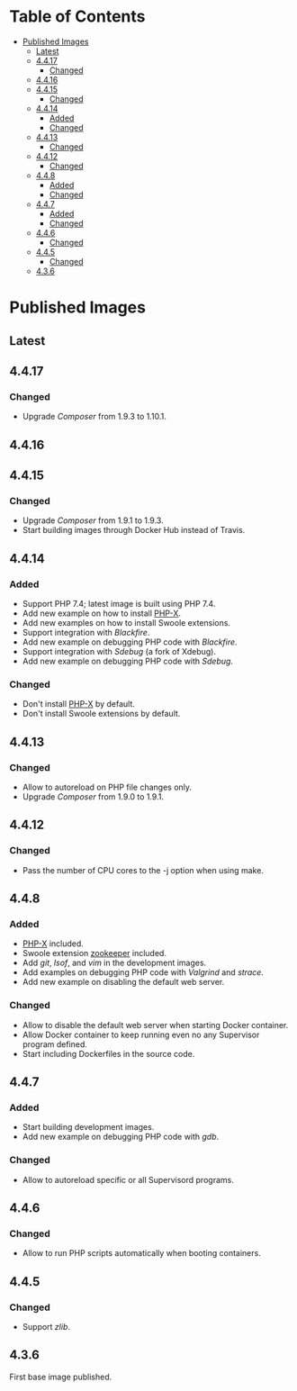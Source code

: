 Table of Contents
=================

   * [Published Images](#published-images)
      * [Latest](#latest)
      * [4.4.17](#4417)
         * [Changed](#changed)
      * [4.4.16](#4416)
      * [4.4.15](#4415)
         * [Changed](#changed-1)
      * [4.4.14](#4414)
         * [Added](#added)
         * [Changed](#changed-2)
      * [4.4.13](#4413)
         * [Changed](#changed-3)
      * [4.4.12](#4412)
         * [Changed](#changed-4)
      * [4.4.8](#448)
         * [Added](#added-1)
         * [Changed](#changed-5)
      * [4.4.7](#447)
         * [Added](#added-2)
         * [Changed](#changed-6)
      * [4.4.6](#446)
         * [Changed](#changed-7)
      * [4.4.5](#445)
         * [Changed](#changed-8)
      * [4.3.6](#436)

# Published Images

## Latest

## 4.4.17

### Changed
- Upgrade _Composer_ from 1.9.3 to 1.10.1.

## 4.4.16

## 4.4.15

### Changed
- Upgrade _Composer_ from 1.9.1 to 1.9.3.
- Start building images through Docker Hub instead of Travis.

## 4.4.14

### Added
- Support PHP 7.4; latest image is built using PHP 7.4.
- Add new example on how to install [PHP-X](https://github.com/swoole/phpx).
- Add new examples on how to install Swoole extensions.
- Support integration with _Blackfire_.
- Add new example on debugging PHP code with _Blackfire_.
- Support integration with _Sdebug_ (a fork of Xdebug).
- Add new example on debugging PHP code with _Sdebug_.

### Changed
- Don't install [PHP-X](https://github.com/swoole/phpx) by default.
- Don't install Swoole extensions by default.

## 4.4.13

### Changed
- Allow to autoreload on PHP file changes only.
- Upgrade _Composer_ from 1.9.0 to 1.9.1.

## 4.4.12

### Changed
- Pass the number of CPU cores to the -j option when using make.

## 4.4.8

### Added
- [PHP-X](https://github.com/swoole/phpx) included.
- Swoole extension [zookeeper](https://github.com/swoole/ext-zookeeper) included.
- Add _git_, _lsof_, and _vim_ in the development images.
- Add examples on debugging PHP code with _Valgrind_ and _strace_.
- Add new example on disabling the default web server.

### Changed
- Allow to disable the default web server when starting Docker container.
- Allow Docker container to keep running even no any Supervisor program defined.
- Start including Dockerfiles in the source code.

## 4.4.7

### Added
- Start building development images.
- Add new example on debugging PHP code with _gdb_.

### Changed
- Allow to autoreload specific or all Supervisord programs.

## 4.4.6

### Changed
- Allow to run PHP scripts automatically when booting containers.

## 4.4.5

### Changed
- Support _zlib_.

## 4.3.6

First base image published.
